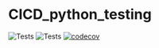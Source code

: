 # CICD_python_testing

![Tests](https://github.com/stijn-arends/CICD_python_testing/actions/workflows/dna.yml/badge.svg)
![Tests](https://github.com/stijn-arends/CICD_python_testing/actions/workflows/summing.yml/badge.svg)
[![codecov](https://codecov.io/gh/stijn-arends/CICD_python_testing/branch/main/graph/badge.svg?token=iWPIFr7NJv)](https://codecov.io/gh/stijn-arends/CICD_python_testing)